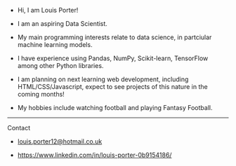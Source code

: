 - Hi, I am Louis Porter!

- I am an aspiring Data Scientist.

- My main programming interests relate to data science, in partciular machine learning models.

- I have experience using Pandas, NumPy, Scikit-learn, TensorFlow among other Python libraries.

- I am planning on next learning web development, including HTML/CSS/Javascript, expect to see projects of this nature in the coming months!

- My hobbies include watching football and playing Fantasy Football.

------

Contact

- louis.porter12@hotmail.co.uk

- https://www.linkedin.com/in/louis-porter-0b9154186/

<!---
lsp2610/lsp2610 is a ✨ special ✨ repository because its `README.md` (this file) appears on your GitHub profile.
You can click the Preview link to take a look at your changes.
--->
